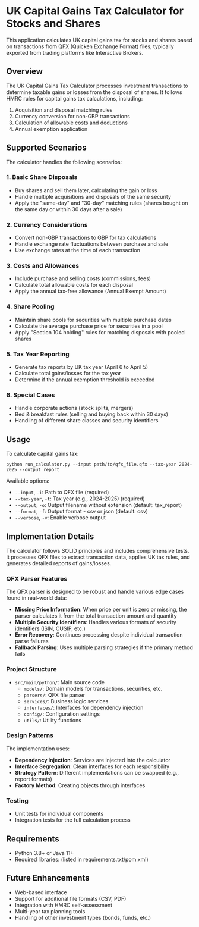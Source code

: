 # UK Capital Gains Tax Calculator for Stocks and Shares

This application calculates UK capital gains tax for stocks and shares based on transactions from QFX (Quicken Exchange Format) files, typically exported from trading platforms like Interactive Brokers.

## Overview

The UK Capital Gains Tax Calculator processes investment transactions to determine taxable gains or losses from the disposal of shares. It follows HMRC rules for capital gains tax calculations, including:

1. Acquisition and disposal matching rules
2. Currency conversion for non-GBP transactions
3. Calculation of allowable costs and deductions
4. Annual exemption application

## Supported Scenarios

The calculator handles the following scenarios:

### 1. Basic Share Disposals

- Buy shares and sell them later, calculating the gain or loss
- Handle multiple acquisitions and disposals of the same security
- Apply the "same-day" and "30-day" matching rules (shares bought on the same day or within 30 days after a sale)

### 2. Currency Considerations

- Convert non-GBP transactions to GBP for tax calculations
- Handle exchange rate fluctuations between purchase and sale
- Use exchange rates at the time of each transaction

### 3. Costs and Allowances

- Include purchase and selling costs (commissions, fees)
- Calculate total allowable costs for each disposal
- Apply the annual tax-free allowance (Annual Exempt Amount)

### 4. Share Pooling

- Maintain share pools for securities with multiple purchase dates
- Calculate the average purchase price for securities in a pool
- Apply "Section 104 holding" rules for matching disposals with pooled shares

### 5. Tax Year Reporting

- Generate tax reports by UK tax year (April 6 to April 5)
- Calculate total gains/losses for the tax year
- Determine if the annual exemption threshold is exceeded

### 6. Special Cases

- Handle corporate actions (stock splits, mergers)
- Bed & breakfast rules (selling and buying back within 30 days)
- Handling of different share classes and security identifiers

## Usage

To calculate capital gains tax:

```
python run_calculator.py --input path/to/qfx_file.qfx --tax-year 2024-2025 --output report
```

Available options:
- `--input`, `-i`: Path to QFX file (required)
- `--tax-year`, `-t`: Tax year (e.g., 2024-2025) (required)
- `--output`, `-o`: Output filename without extension (default: tax_report)
- `--format`, `-f`: Output format - csv or json (default: csv)
- `--verbose`, `-v`: Enable verbose output

## Implementation Details

The calculator follows SOLID principles and includes comprehensive tests. It processes QFX files to extract transaction data, applies UK tax rules, and generates detailed reports of gains/losses.

### QFX Parser Features

The QFX parser is designed to be robust and handle various edge cases found in real-world data:

- **Missing Price Information**: When price per unit is zero or missing, the parser calculates it from the total transaction amount and quantity
- **Multiple Security Identifiers**: Handles various formats of security identifiers (ISIN, CUSIP, etc.)
- **Error Recovery**: Continues processing despite individual transaction parse failures
- **Fallback Parsing**: Uses multiple parsing strategies if the primary method fails

### Project Structure

- `src/main/python/`: Main source code
  - `models/`: Domain models for transactions, securities, etc.
  - `parsers/`: QFX file parser
  - `services/`: Business logic services
  - `interfaces/`: Interfaces for dependency injection
  - `config/`: Configuration settings
  - `utils/`: Utility functions

### Design Patterns

The implementation uses:
- **Dependency Injection**: Services are injected into the calculator
- **Interface Segregation**: Clean interfaces for each responsibility
- **Strategy Pattern**: Different implementations can be swapped (e.g., report formats)
- **Factory Method**: Creating objects through interfaces

### Testing

- Unit tests for individual components
- Integration tests for the full calculation process

## Requirements

- Python 3.8+ or Java 11+
- Required libraries: (listed in requirements.txt/pom.xml)

## Future Enhancements

- Web-based interface
- Support for additional file formats (CSV, PDF)
- Integration with HMRC self-assessment
- Multi-year tax planning tools
- Handling of other investment types (bonds, funds, etc.)
